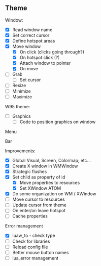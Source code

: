 ## Theme

Window:
  - [x] Read window name
  - [x] Set correct cursor
  - [x] Define hotspot areas
  - [x] Move window
    - [x] On click (clicks going through?)
    - [x] On hotspot click (?)
    - [x] Attach window to pointer
    - [x] On move
  - [ ] Grab
    - [ ] Set cursor
  - [ ] Resize
  - [ ] Minimize
  - [ ] Maximize

W95 theme:
  - [ ] Graphics
    - [ ] Code to position graphics on window

Menu

Bar

Improvements:
  - [x] Global Visual, Screen, Colormap, etc...
  - [x] Create X window in WMWindow
  - [x] Strategic flushes
  - [x] Set child as property of id
      - [x] Move properties to resources
      - [x] Set XWindow ATOM
  - [x] Do some organization on WM / XWindow
  - [ ] Move cursor to resources
  - [ ] Update cursor from theme
  - [ ] On enter/on leave hotspot
  - [ ] Cache properties

Error management
  - [x] luaw_to - check type
  - [ ] Check for libraries
  - [ ] Reload config file
  - [ ] Better mouse button names
  - [ ] lua_error management
